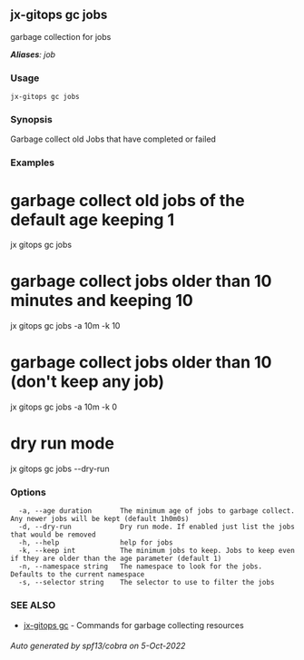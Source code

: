 ## jx-gitops gc jobs

garbage collection for jobs

***Aliases**: job*

### Usage

```
jx-gitops gc jobs
```

### Synopsis

Garbage collect old Jobs that have completed or failed

### Examples

  # garbage collect old jobs of the default age keeping 1
  jx gitops gc jobs
  
  # garbage collect jobs older than 10 minutes and keeping 10
  jx gitops gc jobs -a 10m -k 10
  
  # garbage collect jobs older than 10 (don't keep any job)
  jx gitops gc jobs -a 10m -k 0
  
  # dry run mode
  jx gitops gc jobs --dry-run

### Options

```
  -a, --age duration       The minimum age of jobs to garbage collect. Any newer jobs will be kept (default 1h0m0s)
  -d, --dry-run            Dry run mode. If enabled just list the jobs that would be removed
  -h, --help               help for jobs
  -k, --keep int           The minimum jobs to keep. Jobs to keep even if they are older than the age parameter (default 1)
  -n, --namespace string   The namespace to look for the jobs. Defaults to the current namespace
  -s, --selector string    The selector to use to filter the jobs
```

### SEE ALSO

* [jx-gitops gc](jx-gitops_gc.md)	 - Commands for garbage collecting resources

###### Auto generated by spf13/cobra on 5-Oct-2022
